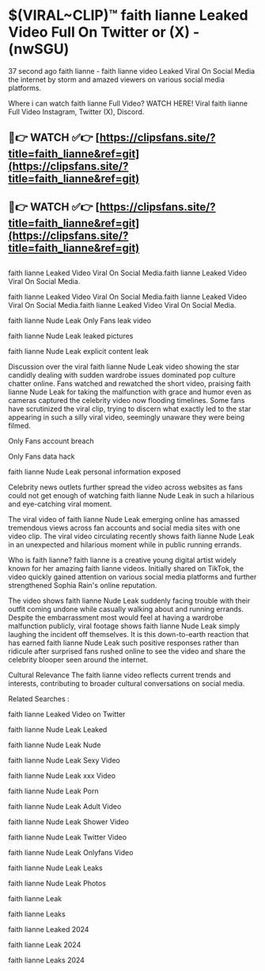 # $(VIRAL~CLIP)™ faith lianne Leaked Video Full On Twitter or (X) -(nwSGU)
37 second ago faith lianne - faith lianne video Leaked Viral On Social Media the internet by storm and amazed viewers on various social media platforms.

Where i can watch faith lianne Full Video? WATCH HERE! Viral faith lianne Full Video Instagram, Twitter (X), Discord.

## 🔴👉 WATCH ✅👉 [https://clipsfans.site/?title=faith_lianne&ref=git](https://clipsfans.site/?title=faith_lianne&ref=git)
## 🔴👉 WATCH ✅👉 [https://clipsfans.site/?title=faith_lianne&ref=git](https://clipsfans.site/?title=faith_lianne&ref=git)
##
faith lianne Leaked Video Viral On Social Media.faith lianne Leaked Video Viral On Social Media.

faith lianne Leaked Video Viral On Social Media.faith lianne Leaked Video Viral On Social Media.faith lianne Leaked Video Viral On Social Media.

faith lianne Nude Leak Only Fans leak video

faith lianne Nude Leak leaked pictures

faith lianne Nude Leak explicit content leak

Discussion over the viral faith lianne Nude Leak video showing the star candidly dealing with sudden wardrobe issues dominated pop culture chatter online. Fans watched and rewatched the short video, praising faith lianne Nude Leak for taking the malfunction with grace and humor even as cameras captured the celebrity video now flooding timelines. Some fans have scrutinized the viral clip, trying to discern what exactly led to the star appearing in such a silly viral video, seemingly unaware they were being filmed.


Only Fans account breach

Only Fans data hack

faith lianne Nude Leak personal information exposed

Celebrity news outlets further spread the video across websites as fans could not get enough of watching faith lianne Nude Leak in such a hilarious and eye-catching viral moment.


The viral video of faith lianne Nude Leak emerging online has amassed tremendous views across fan accounts and social media sites with one video clip. The viral video circulating recently shows faith lianne Nude Leak in an unexpected and hilarious moment while in public running errands.


Who is faith lianne? faith lianne is a creative young digital artist widely known for her amazing faith lianne videos. Initially shared on TikTok, the video quickly gained attention on various social media platforms and further strengthened Sophia Rain's online reputation.

The video shows faith lianne Nude Leak suddenly facing trouble with their outfit coming undone while casually walking about and running errands. Despite the embarrassment most would feel at having a wardrobe malfunction publicly, viral footage shows faith lianne Nude Leak simply laughing the incident off themselves. It is this down-to-earth reaction that has earned faith lianne Nude Leak such positive responses rather than ridicule after surprised fans rushed online to see the video and share the celebrity blooper seen around the internet.

Cultural Relevance The faith lianne video reflects current trends and interests, contributing to broader cultural conversations on social media.

Related Searches :

faith lianne Leaked Video on Twitter

faith lianne Nude Leak Leaked

faith lianne Nude Leak Nude

faith lianne Nude Leak Sexy Video

faith lianne Nude Leak xxx Video

faith lianne Nude Leak Porn

faith lianne Nude Leak Adult Video

faith lianne Nude Leak Shower Video

faith lianne Nude Leak Twitter Video

faith lianne Nude Leak Onlyfans Video

faith lianne Nude Leak Leaks

faith lianne Nude Leak Photos

faith lianne Leak

faith lianne Leaks

faith lianne Leaked 2024

faith lianne Leak 2024

faith lianne Leaks 2024
